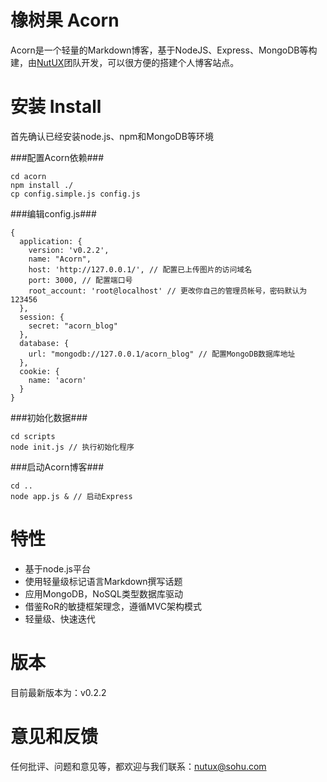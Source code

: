 橡树果 Acorn
=====

Acorn是一个轻量的Markdown博客，基于NodeJS、Express、MongoDB等构建，由[NutUX](http://ux.sohu.com)团队开发，可以很方便的搭建个人博客站点。


安装 Install
=====

首先确认已经安装node.js、npm和MongoDB等环境

###配置Acorn依赖###

    cd acorn
    npm install ./
    cp config.simple.js config.js

###编辑config.js###

    {
      application: {
        version: 'v0.2.2',
        name: "Acorn",
        host: 'http://127.0.0.1/', // 配置已上传图片的访问域名
        port: 3000, // 配置端口号
        root_account: 'root@localhost' // 更改你自己的管理员帐号，密码默认为 123456
      },
      session: {
        secret: "acorn_blog"
      },
      database: {
    	url: "mongodb://127.0.0.1/acorn_blog" // 配置MongoDB数据库地址
      },
      cookie: {
        name: 'acorn'
      }
    }

###初始化数据###

    cd scripts
    node init.js // 执行初始化程序

###启动Acorn博客###

    cd ..
    node app.js & // 启动Express


特性
======

* 基于node.js平台
* 使用轻量级标记语言Markdown撰写话题
* 应用MongoDB，NoSQL类型数据库驱动
* 借鉴RoR的敏捷框架理念，遵循MVC架构模式
* 轻量级、快速迭代


版本
=====

目前最新版本为：v0.2.2


意见和反馈
=====

任何批评、问题和意见等，都欢迎与我们联系：[nutux@sohu.com](http://ux.sohu.com)